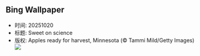 ## Bing Wallpaper
- 时间: 20251020
- 标题: Sweet on science
- 版权: Apples ready for harvest, Minnesota (© Tammi Mild/Getty Images)
![](https://cn.bing.com/th?id=OHR.AppleHarvest_EN-US2977882687_UHD.jpg&rf=LaDigue_UHD.jpg&pid=hp&w=3840&h=2160&rs=1&c=4)

